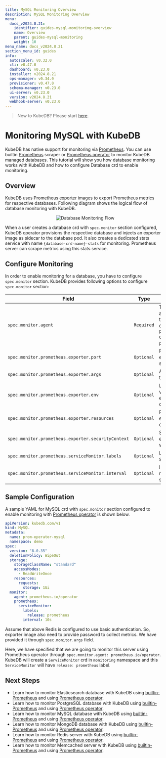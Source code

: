```yaml
---
title: MySQL Monitoring Overview
description: MySQL Monitoring Overview
menu:
  docs_v2024.8.21:
    identifier: guides-mysql-monitoring-overview
    name: Overview
    parent: guides-mysql-monitoring
    weight: 10
menu_name: docs_v2024.8.21
section_menu_id: guides
info:
  autoscaler: v0.32.0
  cli: v0.47.0
  dashboard: v0.23.0
  installer: v2024.8.21
  ops-manager: v0.34.0
  provisioner: v0.47.0
  schema-manager: v0.23.0
  ui-server: v0.23.0
  version: v2024.8.21
  webhook-server: v0.23.0
---
```


> New to KubeDB? Please start [here](/docs/v2024.8.21/README).

# Monitoring MySQL with KubeDB

KubeDB has native support for monitoring via [Prometheus](https://prometheus.io/). You can use builtin [Prometheus](https://github.com/prometheus/prometheus) scraper or [Prometheus operator](https://github.com/prometheus-operator/prometheus-operator) to monitor KubeDB managed databases. This tutorial will show you how database monitoring works with KubeDB and how to configure Database crd to enable monitoring.

## Overview

KubeDB uses Prometheus [exporter](https://prometheus.io/docs/instrumenting/exporters/#databases) images to export Prometheus metrics for respective databases. Following diagram shows the logical flow of database monitoring with KubeDB.

<p align="center">
  <img alt="Database Monitoring Flow"  src="/docs/v2024.8.21/guides/mysql/monitoring/overview/images/database-monitoring-overview.svg">
</p>

When a user creates a database crd with `spec.monitor` section configured, KubeDB operator provisions the respective database and injects an exporter image as sidecar to the database pod. It also creates a dedicated stats service with name `{database-crd-name}-stats` for monitoring. Prometheus server can scrape metrics using this stats service.

## Configure Monitoring

In order to enable monitoring for a database, you have to configure `spec.monitor` section. KubeDB provides following options to configure `spec.monitor` section:

|                Field                               |    Type    |                                                                                     Uses                                                       |
| -------------------------------------------------- | ---------- | ---------------------------------------------------------------------------------------------------------------------------------------------- |
| `spec.monitor.agent`                               | `Required` | Type of the monitoring agent that will be used to monitor this database. It can be `prometheus.io/builtin` or `prometheus.io/operator`. |
| `spec.monitor.prometheus.exporter.port`            | `Optional` | Port number where the exporter side car will serve metrics.                                                                                    |
| `spec.monitor.prometheus.exporter.args`            | `Optional` | Arguments to pass to the exporter sidecar.                                                                                                     |
| `spec.monitor.prometheus.exporter.env`             | `Optional` | List of environment variables to set in the exporter sidecar container.                                                                        |
| `spec.monitor.prometheus.exporter.resources`       | `Optional` | Resources required by exporter sidecar container.                                                                                              |
| `spec.monitor.prometheus.exporter.securityContext` | `Optional` | Security options the exporter should run with.                                                                                                 |
| `spec.monitor.prometheus.serviceMonitor.labels`    | `Optional` | Labels for `ServiceMonitor` crd.                                                                                                               |
| `spec.monitor.prometheus.serviceMonitor.interval`  | `Optional` | Interval at which metrics should be scraped.                                                                                                   |

## Sample Configuration

A sample YAML for MySQL crd with `spec.monitor` section configured to enable monitoring with [Prometheus operator](https://github.com/prometheus-operator/prometheus-operator) is shown below.

```yaml
apiVersion: kubedb.com/v1
kind: MySQL
metadata:
  name: prom-operator-mysql
  namespace: demo
spec:
  version: "8.0.35"
  deletionPolicy: WipeOut
  storage:
    storageClassName: "standard"
    accessModes:
      - ReadWriteOnce
    resources:
      requests:
        storage: 1Gi
  monitor:
    agent: prometheus.io/operator
    prometheus:
      serviceMonitor:
        labels:
          release: prometheus
        interval: 10s

```

Assume that above Redis is configured to use basic authentication. So, exporter image also need to provide password to collect metrics. We have provided it through `spec.monitor.args` field.

Here, we have specified that we are going to monitor this server using Prometheus operator through `spec.monitor.agent: prometheus.io/operator`. KubeDB will create a `ServiceMonitor` crd in `monitoring` namespace and this `ServiceMonitor` will have `release: prometheus` label.

## Next Steps

- Learn how to monitor Elasticsearch database with KubeDB using [builtin-Prometheus](/docs/v2024.8.21/guides/elasticsearch/monitoring/using-builtin-prometheus) and using [Prometheus operator](/docs/v2024.8.21/guides/elasticsearch/monitoring/using-prometheus-operator).
- Learn how to monitor PostgreSQL database with KubeDB using [builtin-Prometheus](/docs/v2024.8.21/guides/postgres/monitoring/using-builtin-prometheus) and using [Prometheus operator](/docs/v2024.8.21/guides/postgres/monitoring/using-prometheus-operator).
- Learn how to monitor MySQL database with KubeDB using [builtin-Prometheus](/docs/v2024.8.21/guides/mysql/monitoring/builtin-prometheus/) and using [Prometheus operator](/docs/v2024.8.21/guides/mysql/monitoring/prometheus-operator/).
- Learn how to monitor MongoDB database with KubeDB using [builtin-Prometheus](/docs/v2024.8.21/guides/mongodb/monitoring/using-builtin-prometheus) and using [Prometheus operator](/docs/v2024.8.21/guides/mongodb/monitoring/using-prometheus-operator).
- Learn how to monitor Redis server with KubeDB using [builtin-Prometheus](/docs/v2024.8.21/guides/redis/monitoring/using-builtin-prometheus) and using [Prometheus operator](/docs/v2024.8.21/guides/redis/monitoring/using-prometheus-operator).
- Learn how to monitor Memcached server with KubeDB using [builtin-Prometheus](/docs/v2024.8.21/guides/memcached/monitoring/using-builtin-prometheus) and using [Prometheus operator](/docs/v2024.8.21/guides/memcached/monitoring/using-prometheus-operator).
